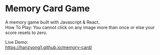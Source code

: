 # Memory Card Game

A memory game built with Javascript & React.  
How To Play: You cannot click on any image more than once or else your score resets to zero.

Live Demo:  
https://hanzyong1.github.io/memory-card/
